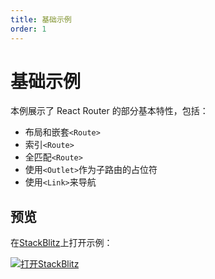 ```yaml
---
title: 基础示例
order: 1
---
```


# 基础示例
本例展示了 React Router 的部分基本特性，包括：       
- 布局和嵌套`<Route>`
- 索引`<Route>`
- 全匹配`<Route>`
- 使用`<Outlet>`作为子路由的占位符
- 使用`<Link>`来导航

## 预览
在[StackBlitz](https://stackblitz.com/)上打开示例：      

[![打开StackBlitz](https://developer.stackblitz.com/img/open_in_stackblitz.svg)](https://stackblitz.com/edit/github-hhg8lk?file=src%2FApp.tsx)      
